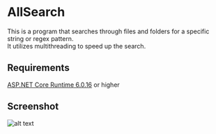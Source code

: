 # AllSearch

This is a program that searches through files and folders for a specific string or regex pattern. </br>
It utilizes multithreading to speed up the search.

## Requirements
[ASP.NET Core Runtime 6.0.16](https://dotnet.microsoft.com/en-us/download/dotnet/6.0) or higher


## Screenshot
![alt text](https://i.ibb.co/pZzQLsn/Screenshot-1.png)
